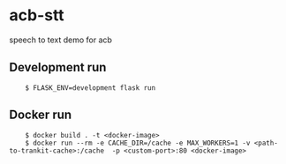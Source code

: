 # acb-stt
speech to text demo for acb

## Development run
```
    $ FLASK_ENV=development flask run
```

## Docker run
```
    $ docker build . -t <docker-image>
    $ docker run --rm -e CACHE_DIR=/cache -e MAX_WORKERS=1 -v <path-to-trankit-cache>:/cache  -p <custom-port>:80 <docker-image>
```
